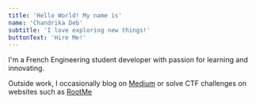 ```yaml
---
title: 'Hello World! My name is'
name: 'Chandrika Deb'
subtitle: 'I love exploring new things!'
buttonText: 'Hire Me!'
---
```


I'm a French Engineering student developer with passion for learning and innovating.

Outside work, I occasionally blog on [Medium](https://malolegoff.medium.comroo/) or solve CTF challenges on websites such as [RootMe](https://www.root-me.org/Thalis?lang=en#ddf03826315bdf90eda93ab370e185e6)

